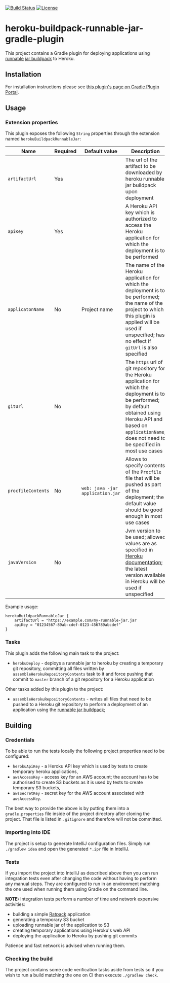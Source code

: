 [![Build Status](https://snap-ci.com/energizedwork/heroku-buildpack-runnable-jar-gradle-plugin/branch/master/build_image)](https://snap-ci.com/energizedwork/heroku-buildpack-runnable-jar-gradle-plugin/branch/master)
[![License](https://img.shields.io/badge/license-ASL2-blue.svg)](https://www.apache.org/licenses/LICENSE-2.0)

# heroku-buildpack-runnable-jar-gradle-plugin

This project contains a Gradle plugin for deploying applications using [runnable jar buildpack](https://github.com/energizedwork/heroku-buildpack-runnable-jar) to Heroku.

## Installation

For installation instructions please see [this plugin's page on Gradle Plugin Portal](https://plugins.gradle.org/plugin/com.energizedwork.heroku-buildpack-runnable-jar).

## Usage

### Extension properties

This plugin exposes the following `String` properties through the extension named `herokuBuildpackRunnableJar`:

|Name|Required|Default value|Description|
|-|-|-|-|
|`artifactUrl`|Yes||The url of the artifact to be downloaded by heroku runnable jar buildpack upon deployment|
|`apiKey`|Yes||A Heroku API key which is authorized to access the Heroku application for which the deployment is to be performed|
|`applicatonName`|No|Project name|The name of the Heroku application for which the deployment is to be performed; the name of the project to which this plugin is applied will be used if unspecified; has no effect if `gitUrl` is also specified|
|`gitUrl`|No||The `https` url of git repository for the Heroku application for which the deployment is to be performed; by default obtained using Heroku API and based on `applicationName`; does not need to be specified in most use cases|
|`procfileContents`|No|`web: java -jar application.jar`|Allows to specify contents of the `Procfile` file that will be pushed as part of the deployment; the default value should be good enough in most use cases|
|`javaVersion`|No||Jvm version to be used; allowed values are as specified in [Heroku documentation](https://devcenter.heroku.com/articles/java-support#specifying-a-java-version); the latest version available in Heroku will be used if unspecified|

Example usage:

    herokuBuildpackRunnableJar {
        artifactUrl = "https://example.com/my-runnable-jar.jar
        apiKey = "01234567-89ab-cdef-0123-456789abcdef"
    }

### Tasks

This plugin adds the following main task to the project:
 * `herokuDeploy` - deploys a runnable jar to heroku by creating a temporary git repository, committing all files written by `assembleHerokuRepositoryContents` task to it and force pushing that commit to `master` branch of a git repository for a Heroku application

Other tasks added by this plugin to the project:
 * `assembleHerokuRepositoryContents` - writes all files that need to be pushed to a Heroku git repository to perform a deployment of an application using the [runnable jar buildpack](https://github.com/energizedwork/heroku-buildpack-runnable-jar); 

## Building

### Credentials

To be able to run the tests locally the following project properties need to be configured:
 * `herokuApiKey` - a Heroku API key which is used by tests to create temporary heroku applications,
 * `awsAccessKey` - access key for an AWS account; the account has to be authorised to create S3 buckets as it is used by tests to create temporary S3 buckets,
 * `awsSecretKey` - secret key for the AWS account associated with `awsAccessKey`.

The best way to provide the above is by putting them into a `gradle.properties` file inside of the project directory after cloning the project.
That file is listed in `.gitignore` and therefore will not be committed.

### Importing into IDE

The project is setup to generate IntelliJ configuration files.
Simply run `./gradlew idea` and open the generated `*.ipr` file in IntelliJ.

### Tests

If you import the project into IntelliJ as described above then you can run integration tests even after changing the code without having to perform any manual steps.
They are configured to run in an environment matching the one used when running them using Gradle on the command line.

**NOTE:** Integration tests perform a number of time and network expensive activities:
 * building a simple [Ratpack](https://ratpack.io/) application
 * generating a temporary S3 bucket
 * uploading runnable jar of the application to S3
 * creating temporary applications using Heroku's web API
 * deploying the application to Heroku by pushing git commits

Patience and fast network is advised when running them.

### Checking the build

The project contains some code verification tasks aside from tests so if you wish to run a build matching the one on CI then execute `./gradlew check`. 